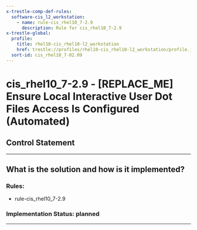 ```yaml
---
x-trestle-comp-def-rules:
  software-cis_l2_workstation:
    - name: rule-cis_rhel10_7-2.9
      description: Rule for cis_rhel10_7-2.9
x-trestle-global:
  profile:
    title: rhel10-cis_rhel10-l2_workstation
    href: trestle://profiles/rhel10-cis_rhel10-l2_workstation/profile.json
  sort-id: cis_rhel10_7-02.09
---
```


# cis_rhel10_7-2.9 - \[REPLACE_ME\] Ensure Local Interactive User Dot Files Access Is Configured (Automated)

## Control Statement

______________________________________________________________________

## What is the solution and how is it implemented?

<!-- For implementation status enter one of: implemented, partial, planned, alternative, not-applicable -->

<!-- Note that the list of rules under ### Rules: is read-only and changes will not be captured after assembly to JSON -->

<!-- Add control implementation description here for control: cis_rhel10_7-2.9 -->

### Rules:

  - rule-cis_rhel10_7-2.9

### Implementation Status: planned

______________________________________________________________________
